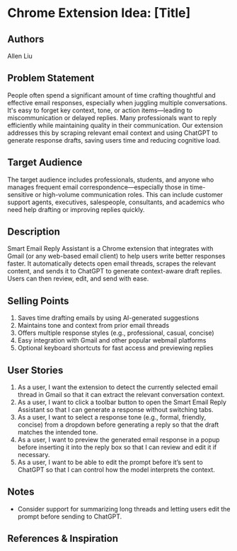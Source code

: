 # Chrome Extension Idea: [Title]

## Authors

Allen Liu

## Problem Statement

People often spend a significant amount of time crafting thoughtful and effective email responses, especially when juggling multiple conversations. It's easy to forget key context, tone, or action items—leading to miscommunication or delayed replies. Many professionals want to reply efficiently while maintaining quality in their communication. Our extension addresses this by scraping relevant email context and using ChatGPT to generate response drafts, saving users time and reducing cognitive load.

## Target Audience

The target audience includes professionals, students, and anyone who manages frequent email correspondence—especially those in time-sensitive or high-volume communication roles. This can include customer support agents, executives, salespeople, consultants, and academics who need help drafting or improving replies quickly.

## Description

Smart Email Reply Assistant is a Chrome extension that integrates with Gmail (or any web-based email client) to help users write better responses faster. It automatically detects open email threads, scrapes the relevant content, and sends it to ChatGPT to generate context-aware draft replies. Users can then review, edit, and send with ease.

## Selling Points

1. Saves time drafting emails by using AI-generated suggestions  
2. Maintains tone and context from prior email threads  
3. Offers multiple response styles (e.g., professional, casual, concise)  
4. Easy integration with Gmail and other popular webmail platforms  
5. Optional keyboard shortcuts for fast access and previewing replies 

## User Stories

1. As a user, I want the extension to detect the currently selected email thread in Gmail so that it can extract the relevant conversation context.
2. As a user, I want to click a toolbar button to open the Smart Email Reply Assistant so that I can generate a response without switching tabs.
3. As a user, I want to select a response tone (e.g., formal, friendly, concise) from a dropdown before generating a reply so that the draft matches the intended tone.
4. As a user, I want to preview the generated email response in a popup before inserting it into the reply box so that I can review and edit it if necessary.
5. As a user, I want to be able to edit the prompt before it’s sent to ChatGPT so that I can control how the model interprets the context.

## Notes

- Consider support for summarizing long threads and letting users edit the prompt before sending to ChatGPT.

## References & Inspiration

